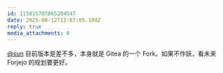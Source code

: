 ```yaml
---
id: 115015707865204547
date: 2025-08-12T12:07:05.189Z
reply: true
media_attachments: 0
---
```


[@sun](https://jiong.us/@sun) 目前版本是差不多，本身就是 Gitea 的一个 Fork。如果不作妖，看未来 Forjejo 的规划要更好。

